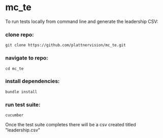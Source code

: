 # mc_te

To run tests locally from command line and generate the leadership CSV:

### clone repo: 
```
git clone https://github.com/plattnervision/mc_te.git
```
### navigate to repo:
```
cd mc_te
```
### install dependencies: 
```
bundle install 
```
### run test suite: 
```
cucumber 
```

Once the test suite completes there will be a csv created titled "leadership.csv"
